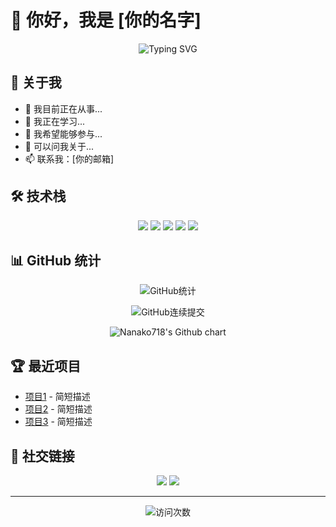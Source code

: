 # 👋 你好，我是 [你的名字]

<p align="center">
  <img src="https://readme-typing-svg.herokuapp.com?font=Fira+Code&pause=1000&color=2196F3&center=true&vCenter=true&width=435&lines=热爱编程的软件开发工程师;Always+learning+new+things" alt="Typing SVG" />
</p>

## 🚀 关于我

- 🔭 我目前正在从事...
- 🌱 我正在学习...
- 👯 我希望能够参与...
- 💬 可以问我关于...
- 📫 联系我：[你的邮箱]

## 🛠️ 技术栈

<p align="center">
  <img src="https://img.shields.io/badge/-Python-3776AB?style=flat-square&logo=python&logoColor=white" />
  <img src="https://img.shields.io/badge/-Vue.js-4FC08D?style=flat-square&logo=vue.js&logoColor=white" />
  <img src="https://img.shields.io/badge/-JavaScript-F7DF1E?style=flat-square&logo=javascript&logoColor=black" />
  <img src="https://img.shields.io/badge/-HTML5-E34F26?style=flat-square&logo=html5&logoColor=white" />
  <img src="https://img.shields.io/badge/-Node.js-339933?style=flat-square&logo=node.js&logoColor=white" />
  <!-- 添加更多你使用的技术 -->
</p>

## 📊 GitHub 统计

<p align="center">
  <img src="https://github-immortality.vercel.app/api?username=Nanako718" alt="GitHub统计" />
</p>

<p align="center">
  <img src="https://github-readme-streak-stats.herokuapp.com/?user=Nanako718&theme=tokyonight" alt="GitHub连续提交" />
</p>

<p align="center">
  <img src="https://ghchart.rshah.org/7c4DFF/Nanako718" alt="Nanako718's Github chart" />
</p>

## 🏆 最近项目

<!-- 在这里列出你的置顶项目 -->
- [项目1](链接) - 简短描述
- [项目2](链接) - 简短描述
- [项目3](链接) - 简短描述

## 🤝 社交链接

<p align="center">
  <a href="你的酷安主页链接"><img src="https://img.shields.io/badge/-酷安-4CAF50?style=flat-square&logo=android&logoColor=white" /></a>
  <a href="你的Telegram链接"><img src="https://img.shields.io/badge/-Telegram-26A5E4?style=flat-square&logo=telegram&logoColor=white" /></a>
  <!-- 添加更多社交媒体链接 -->
</p>

---

<p align="center">
  <img src="https://komarev.com/ghpvc/?username=Nanako718&color=brightgreen" alt="访问次数" />
</p> 
